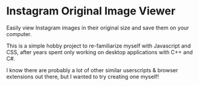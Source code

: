 # Instagram Original Image Viewer
Easily view Instagram images in their original size and save them on your computer.

This is a simple hobby project to re-familiarize myself with Javascript and CSS, after years spent only working on desktop applications with C++ and C#.

I know there are probably a lot of other similar userscripts & browser extensions out there, but I wanted to try creating one myself!
